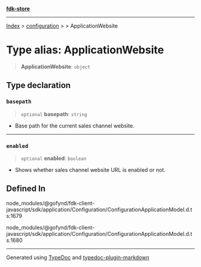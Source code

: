 [**fdk-store**](../../../README.md)
***

[Index](../../../API.md) > [configuration](../../README.md) > [<internal>](../README.md) > ApplicationWebsite

# Type alias: ApplicationWebsite

> **ApplicationWebsite**: `object`

## Type declaration

### `basepath`

> `optional` **basepath**: `string`

- Base path for the current sales channel website.

***

### `enabled`

> `optional` **enabled**: `boolean`

- Shows whether sales channel website URL is
enabled or not.

## Defined In

node\_modules/@gofynd/fdk-client-javascript/sdk/application/Configuration/ConfigurationApplicationModel.d.ts:1679

node\_modules/@gofynd/fdk-client-javascript/sdk/application/Configuration/ConfigurationApplicationModel.d.ts:1680

***
Generated using [TypeDoc](https://typedoc.org/) and [typedoc-plugin-markdown](https://www.npmjs.com/package/typedoc-plugin-markdown)
